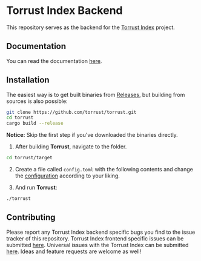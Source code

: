 # Torrust Index Backend

This repository serves as the backend for the [Torrust Index](https://github.com/torrust/torrust) project.

## Documentation
You can read the documentation [here](https://torrust.github.io/torrust-documentation/torrust-web-backend/about/).

## Installation
The easiest way is to get built binaries from [Releases](https://github.com/torrust/torrust-web-backend/releases),
but building from sources is also possible:

```bash
git clone https://github.com/torrust/torrust.git
cd torrust
cargo build --release
```

__Notice:__ Skip the first step if you've downloaded the binaries directly.

1. After building __Torrust__, navigate to the folder.
```bash
cd torrust/target
```

2. Create a file called `config.toml` with the following contents and change the [configuration](https://torrust.github.io/torrust-tracker/CONFIG.html) according to your liking.


3. And run __Torrust__:
```bash
./torrust
```

## Contributing
Please report any Torrust Index backend specific bugs you find to the issue tracker of this repository. Torrust Index frontend specific issues can be submitted [here](https://github.com/torrust/torrust-index-frontend). Universal issues with the Torrust Index can be submitted [here](https://github.com/torrust/torrust). Ideas and feature requests are welcome as well!
